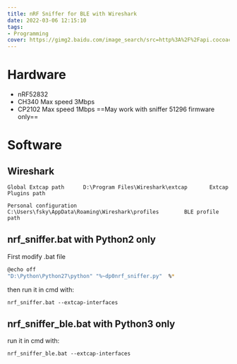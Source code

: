 ```yaml
---
title: nRF Sniffer for BLE with Wireshark
date: 2022-03-06 12:15:10
tags:
- Programming
cover: https://gimg2.baidu.com/image_search/src=http%3A%2F%2Fapi.cocoachina.com%2Fuploads%2Fimage%2F20200302%2F1583116203870375.jpg&refer=http%3A%2F%2Fapi.cocoachina.com&app=2002&size=f9999,10000&q=a80&n=0&g=0n&fmt=jpeg?sec=1640425793&t=621d7a5ff58c96583b4a142b7c0aa219
---
```

# Hardware
- nRF52832
- CH340 Max speed 3Mbps
- CP2102 Max speed 1Mbps ==May work with sniffer 51296 firmware only==

# Software
## Wireshark
```
Global Extcap path		D:\Program Files\Wireshark\extcap		Extcap Plugins path

Personal configuration		C:\Users\fsky\AppData\Roaming\Wireshark\profiles		BLE profile path
```
## nrf_sniffer.bat with Python2 only

First modify .bat file
``` bash 
@echo off
"D:\Python\Python27\python" "%~dp0nrf_sniffer.py"  %*
```
then run it in cmd with:
```
nrf_sniffer.bat --extcap-interfaces
```
## nrf_sniffer_ble.bat with Python3 only

run it in cmd with:
```
nrf_sniffer_ble.bat --extcap-interfaces
```
